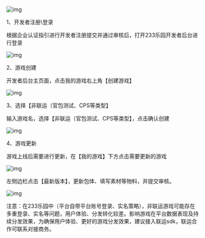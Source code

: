 ![img](https://arkimg.ark.online/(null)-20240520170443369.png)

1、开发者注册\登录

根据企业认证指引进行开发者注册提交并通过审核后，打开233乐园开发者后台进行登录

![img](https://arkimg.ark.online/(null)-20240520170443569.png)

2、游戏创建

开发者后台主页面，点击我的游戏右上角【创建游戏】

![img](https://arkimg.ark.online/(null)-20240520170443012.png)

3、选择【非联运（官包测试、CPS等类型】

输入游戏名，选择【非联运（官包测试、CPS等类型】，点击确认创建

![img](https://arkimg.ark.online/(null)-20240520170443032.png)

4、游戏更新

游戏上线后需要进行更新，在【我的游戏】下方点击需要更新的游戏

![img](https://arkimg.ark.online/(null)-20240520170443166.png)

左侧边栏点击【最新版本】，更新包体、填写素材等物料，并提交审核。

![img](https://arkimg.ark.online/(null)-20240520170443218.png)

注意：在233乐园中（平台自带平台账号登录、实名策略），非联运游戏可能存在多重登录、实名等问题，用户体验、分发转化较差。影响游戏在平台数据表现及持续分发效果，为确保用户体验、更好的游戏分发效果，建议接入联运sdk，联运合作可联系对接商务。